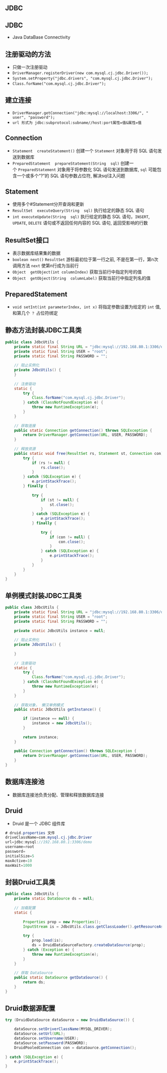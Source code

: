 
## JDBC

## JDBC

- Java DataBase Connectivity 

## 注册驱动的方法

- 只做一次注册驱动
- `DriverManager.registerDriver(new com.mysql.cj.jdbc.Driver());`
- `System.setProperty("jdbc.drivers", "com.mysql.cj.jdbc.Driver");` 
- `Class.forName("com.mysql.cj.jdbc.Driver");` 

## 建立连接

- `DriverManager.getConnection("jdbc:mysql://localhost:3306/", " user", "password");`
- `url 形式为 jdbc:subprotocol:subname//host:port属性=值&属性=值`

## Connection

- `Statement  createStatement()` 创建一个 `Statement` 对象用于将 SQL 语句发送到数据库
- `PreparedStatement  prepareStatement(String  sql)`  创建一个 `PreparedStatement` 对象用于将参数化 SQL 语句发送到数据库, `sql` 可能包含一个或多个“?”的 SQL 语句参数占位符, 解决sql注入问题

## Statement

- 使用多个#Statement分开查询和更新
- `ResultSet  executeQuery(String  sql)` 执行给定的静态 SQL 语句
- `int executeUpdate(String  sql)`  执行给定的静态 SQL 语句，`INSERT`, `UPDATE`, `DELETE` 语句或不返回任何内容的 SQL 语句, 返回受影响的行数

## ResultSet接口

- 表示数据库结果集的数据
- `boolean next()` `ResultSet` 游标最初位于第一行之前, 不是在第一行，第n次调用方法 `next` 使第n行成为当前行
- `Object  getObject(int columnIndex)` 获取当前行中指定列号的值
- `Object  getObject(String  columnLabel)` 获取当前行中指定列名的值

## PreparedStatement

- `void setInt(int parameterIndex, int x)` 将指定参数设置为给定的 `int` 值, 和第几个 `？` 占位符绑定

## 静态方法封装JDBC工具类

```java
public class JdbcUtils {  
    private static final String URL = "jdbc:mysql://192.168.80.1:3306/demo";  
    private static final String USER = "root";  
    private static final String PASSWORD = "";  
  
    // 阻止实例化  
    private JdbcUtils() {  
    }  
  
    // 注册驱动  
    static {  
        try {  
            Class.forName("com.mysql.cj.jdbc.Driver");  
        } catch (ClassNotFoundException e) {  
            throw new RuntimeException(e);  
        }  
    }  
  
    // 获取连接  
    public static Connection getConnection() throws SQLException {  
        return DriverManager.getConnection(URL, USER, PASSWORD);  
    }  
  
    // 释放资源  
    public static void free(ResultSet rs, Statement st, Connection con) {  
        try {  
            if (rs != null) {  
                rs.close();  
            }  
        } catch (SQLException e) {  
            e.printStackTrace();  
        } finally {  
  
            try {  
                if (st != null) {  
                    st.close();  
                }  
            } catch (SQLException e) {  
                e.printStackTrace();  
            } finally {  
                  
                try {  
                    if (con != null) {  
                        con.close();  
                    }  
                } catch (SQLException e) {  
                    e.printStackTrace();  
                }  
            }  
        }  
    }  
}
```

## 单例模式封装JDBC工具类

```java
public class JdbcUtils {  
    private static final String URL = "jdbc:mysql://192.168.80.1:3306/demo";  
    private static final String USER = "root";  
    private static final String PASSWORD = "";  
  
    private static JdbcUtils instance = null;  
  
    // 阻止实例化  
    private JdbcUtils() {  
  
    }  
  
    // 注册驱动  
    static {  
        try {  
            Class.forName("com.mysql.cj.jdbc.Driver");  
        } catch (ClassNotFoundException e) {  
            throw new RuntimeException(e);  
        }  
    }  
  
    // 获取对象， 懒汉单例模式  
    public static JdbcUtils getInstance() {  

        if (instance == null) {  
            instance = new JdbcUtils();  
        }  
  
        return instance;  
    }  
  
    public Connection getConnection() throws SQLException {  
        return DriverManager.getConnection(URL, USER, PASSWORD);  
    }  
}
```


## 数据库连接池

- 数据库连接池负责分配、管理和释放数据库连接

## Druid

- Druid 是一个 JDBC 组件库

```java
# druid.properties 文件
driveClassName=com.mysql.cj.jdbc.Driver  
url=jdbc:mysql://192.168.80.1:3306/demo  
username=root  
password=  
initialSize=5  
maxActive=10  
maxWait=1000
```

## 封装Druid工具类

```java
public class JdbcUtils {  
    private static DataSource ds = null;  
  
    // 加载配置  
    static {  
  
        Properties prop = new Properties();  
        InputStream is = JdbcUtils.class.getClassLoader().getResourceAsStream("druid.properties");  
  
        try {  
            prop.load(is);  
            ds = DruidDataSourceFactory.createDataSource(prop);  
        } catch (Exception e) {  
            throw new RuntimeException(e);  
        }  
    } 
    
	// 获取 DataSource
	public static DataSource getDataSource() {  
	    return ds;  
	}  
}
```

## Druid数据源配置

```java
try (DruidDataSource dataSource = new DruidDataSource()) {  

    dataSource.setDriverClassName(MYSQL_DRIVER);  
    dataSource.setUrl(URL);  
    dataSource.setUsername(USER);  
    dataSource.setPassword(PASSWORD);  
    DruidPooledConnection con = dataSource.getConnection(); 
      
} catch (SQLException e) {  
    e.printStackTrace();  
}
```
